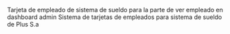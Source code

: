 Tarjeta de empleado de sistema de sueldo para la parte de ver empleado en dashboard admin
Sistema de tarjetas de empleados para sistema de sueldo de Plus S.a
